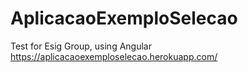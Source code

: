 # AplicacaoExemploSelecao
Test for Esig Group, using Angular
https://aplicacaoexemploselecao.herokuapp.com/

